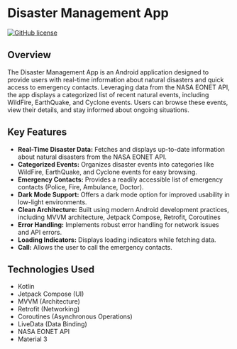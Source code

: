 # Disaster Management App

[![GitHub license](https://img.shields.io/badge/License-MIT-blue.svg)](https://github.com/YOUR_USERNAME/YOUR_REPO_NAME/blob/main/LICENSE)

## Overview

The Disaster Management App is an Android application designed to provide users with real-time information about natural disasters and quick access to emergency contacts. Leveraging data from the NASA EONET API, the app displays a categorized list of recent natural events, including WildFire, EarthQuake, and Cyclone events. Users can browse these events, view their details, and stay informed about ongoing situations.

## Key Features

*   **Real-Time Disaster Data:** Fetches and displays up-to-date information about natural disasters from the NASA EONET API.
*   **Categorized Events:** Organizes disaster events into categories like WildFire, EarthQuake, and Cyclone events for easy browsing.
*   **Emergency Contacts:** Provides a readily accessible list of emergency contacts (Police, Fire, Ambulance, Doctor).
*   **Dark Mode Support:** Offers a dark mode option for improved usability in low-light environments.
*   **Clean Architecture:** Built using modern Android development practices, including MVVM architecture, Jetpack Compose, Retrofit, Coroutines
*   **Error Handling:** Implements robust error handling for network issues and API errors.
*   **Loading Indicators:** Displays loading indicators while fetching data.
* **Call:** Allows the user to call the emergency contacts.

## Technologies Used

*   Kotlin
*   Jetpack Compose (UI)
*   MVVM (Architecture)
*   Retrofit (Networking)
*   Coroutines (Asynchronous Operations)
*   LiveData (Data Binding)
*   NASA EONET API
*   Material 3


